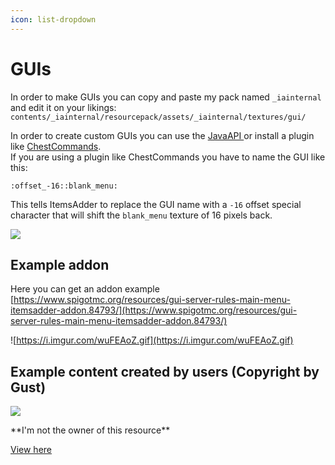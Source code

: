 ```yaml
---
icon: list-dropdown
---
```


# GUIs

In order to make GUIs you can copy and paste my pack named `_iainternal` and edit it on your likings:\
`contents/_iainternal/resourcepack/assets/_iainternal/textures/gui/`

In order to create custom GUIs you can use the [JavaAPI ](../../developers/java-api/huds-guis-images-and-more.md)or install a plugin like [ChestCommands](https://dev.bukkit.org/projects/chest-commands).\
If you are using a plugin like ChestCommands you have to name the GUI like this:

```
:offset_-16::blank_menu:
```

This tells ItemsAdder to replace the GUI name with a `-16` offset special character that will shift the `blank_menu` texture of 16 pixels back.

![](<../../.gitbook/assets/immagine (107).png>)

## Example addon

Here you can get an addon example\
[https://www.spigotmc.org/resources/gui-server-rules-main-menu-itemsadder-addon.84793/](https://www.spigotmc.org/resources/gui-server-rules-main-menu-itemsadder-addon.84793/)

![https://i.imgur.com/wuFEAoZ.gif](https://i.imgur.com/wuFEAoZ.gif)

## Example content created by users (Copyright by Gust)

![](<../../.gitbook/assets/immagine (102).png>)


<Warning>
**I'm not the owner of this resource**
</Warning>



[View here](https://builtbybit.com/resources/hologram-guis-13-logo-menu-graphics.21017/)

